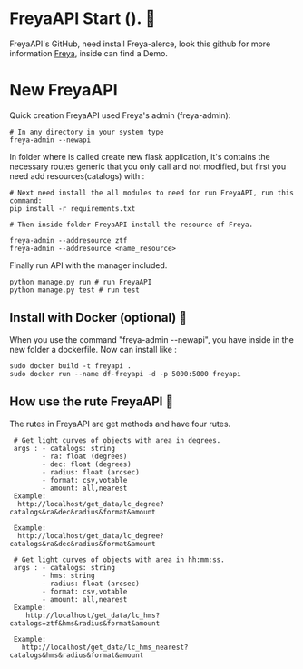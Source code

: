 # FreyaAPI Start (). 🚀
FreyaAPI's GitHub, need install Freya-alerce, look this github for more information [Freya](https://github.com/fernandezeric/Memoria), inside can find a Demo.

# New FreyaAPI
Quick creation FreyaAPI used Freya's admin (freya-admin):
```
# In any directory in your system type
freya-admin --newapi

```
In folder where is called create new flask application, it's contains the
necessary routes generic that you only call and not modified, but first you need
add resources(catalogs) with :

```
# Next need install the all modules to need for run FreyaAPI, run this command:
pip install -r requirements.txt

# Then inside folder FreyaAPI install the resource of Freya.

freya-admin --addresource ztf
freya-admin --addresource <name_resource>

```

Finally run API with the manager included.
```
python manage.py run # run FreyaAPI
python manage.py test # run test
```

## Install with Docker (optional) 🔧
When you use the command "freya-admin --newapi", you have inside in the new folder a
dockerfile. Now can install like :

```
sudo docker build -t freyapi .
sudo docker run --name df-freyapi -d -p 5000:5000 freyapi
```

## How use the rute FreyaAPI 📖
The rutes in FreyaAPI are get methods and have four rutes.
```
 # Get light curves of objects with area in degrees.
 args : - catalogs: string
        - ra: float (degrees) 
        - dec: float (degrees)
        - radius: float (arcsec)
        - format: csv,votable
        - amount: all,nearest
 Example:
  http://localhost/get_data/lc_degree?catalogs&ra&dec&radius&format&amount
 
 Example:
  http://localhost/get_data/lc_degree?catalogs&ra&dec&radius&format&amount   
```
```
 # Get light curves of objects with area in hh:mm:ss.
 args : - catalogs: string
        - hms: string
        - radius: float (arcsec)
        - format: csv,votable
        - amount: all,nearest
 Example:
    http://localhost/get_data/lc_hms?catalogs=ztf&hms&radius&format&amount
 
 Example:
   http://localhost/get_data/lc_hms_nearest?catalogs&hms&radius&format&amount 
```